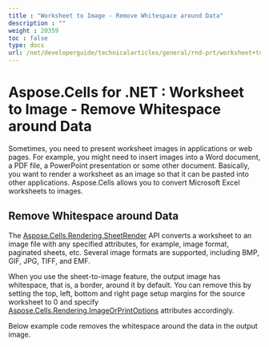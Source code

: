 ```yaml
---
title : "Worksheet to Image - Remove Whitespace around Data" 
description : "" 
weight : 20359 
toc : false
type: docs
url: /net/developerguide/technicalarticles/general/rnd-prt/worksheet+to+image+-+remove+whitespace+around+data/
---
```


# Aspose.Cells for .NET : Worksheet to Image - Remove Whitespace around Data


Sometimes, you need to present worksheet images in applications or web pages. For example, you might need to insert images into a Word document, a PDF file, a PowerPoint presentation or some other document. Basically, you want to render a worksheet as an image so that it can be pasted into other applications. Aspose.Cells allows you to convert Microsoft Excel worksheets to images.

## Remove Whitespace around Data

The [Aspose.Cells.Rendering.SheetRender](https://apireference.aspose.com/net/cells/aspose.cells.rendering/sheetrender) API converts a worksheet to an image file with any specified attributes, for example, image format, paginated sheets, etc. Several image formats are supported, including BMP, GIF, JPG, TIFF, and EMF.

When you use the sheet-to-image feature, the output image has whitespace, that is, a border, around it by default. You can remove this by setting the top, left, bottom and right page setup margins for the source worksheet to 0 and specify [Aspose.Cells.Rendering.ImageOrPrintOptions](https://apireference.aspose.com/net/cells/aspose.cells.rendering/imageorprintoptions) attributes accordingly.

Below example code removes the whitespace around the data in the output image.

